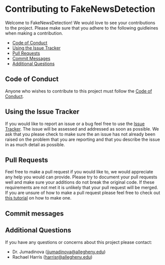 # Contributing to FakeNewsDetection

Welcome to FakeNewsDetection! We would love to see your contributions to the project. Please make sure that you adhere to the following guidleines when making a contribution.


* [Code of Conduct](#code-of-conduct)
* [Using the Issue Tracker](#using-the-issue-tracker)
* [Pull Requests](#pull-requests)
* [Commit Messages](#commit-messages)
* [Additional Questions](#additional-question)

## Code of Conduct

Anyone who wishes to contribute to this project must follow the [Code of Conduct](https://github.com/Allegheny-Ethical-CS/FakeNewsDetection/blob/Security-Policy/CodeOfConduct.md).

## Using the Issue Tracker

If you would like to report an issue or a bug feel free to use the [Issue Tracker](https://github.com/Allegheny-Ethical-CS/FakeNewsDetection/issues). The issue will be assessed and addressed as soon as possible. We ask that you please check to make sure the an issue has not already been raised on the problem that you are reporting and that you describe the issue in as much detail as possible.

## Pull Requests

Feel free to make a pull request if you would like to, we would appreciate any help you would can provide. Please try to document your pull requests well and make sure your additions do not break the original code. If these requirements are not met it is unlikely that your pull request will be merged. If you are unsure of how to make a pull request please feel free to check out [this tutorial](https://app.egghead.io/playlists/how-to-contribute-to-an-open-source-project-on-github) on how to make one.

## Commit messages

## Additional Questions

If you have any questions or concerns about this project please contact:

- Dr. Jumadinova (jjumadinova@allegheny.edu)
- Rachael Harris (harrisr@allegheny.edu)
